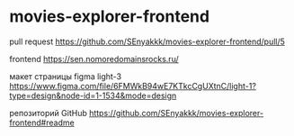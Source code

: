 # movies-explorer-frontend

pull request https://github.com/SEnyakkk/movies-explorer-frontend/pull/5 

frontend
https://sen.nomoredomainsrocks.ru/

макет страницы figma light-3
https://www.figma.com/file/6FMWkB94wE7KTkcCgUXtnC/light-1?type=design&node-id=1-1534&mode=design

репозиторий GitHub
https://github.com/SEnyakkk/movies-explorer-frontend#readme
